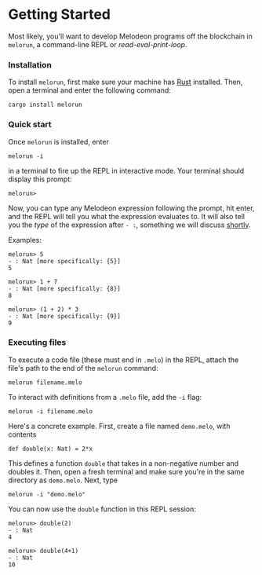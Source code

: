 # Getting Started

Most likely, you'll want to develop Melodeon programs off the blockchain in `melorun`, a command-line REPL or _read-eval-print-loop_.

### Installation

To install `melorun`, first make sure your machine has [Rust](https://www.rust-lang.org/tools/install) installed. Then, open a terminal and enter the following command:

```
cargo install melorun
```

### Quick start

Once `melorun` is installed, enter

```
melorun -i
```

in a terminal to fire up the REPL in interactive mode. Your terminal should display this prompt:

```
melorun>
```

Now, you can type any Melodeon expression following the prompt, hit enter, and the REPL will tell you what the expression evaluates to. It will also tell you the _type_ of the expression after `- :`, something we will discuss [shortly](3_simple_types.md).

Examples:

```
melorun> 5
- : Nat [more specifically: {5}]
5

melorun> 1 + 7
- : Nat [more specifically: {8}]
8

melorun> (1 + 2) * 3
- : Nat [more specifically: {9}]
9
```

### Executing files

To execute a code file (these must end in `.melo`) in the REPL, attach the file's path to the end of the `melorun` command:

```
melorun filename.melo
```

To interact with definitions from a `.melo` file, add the `-i` flag:

```
melorun -i filename.melo
```

Here's a concrete example. First, create a file named `demo.melo`, with contents

```
def double(x: Nat) = 2*x
```

This defines a function `double` that takes in a non-negative number and doubles it. Then, open a fresh terminal and make sure you're in the same directory as `demo.melo`. Next, type

```
melorun -i "demo.melo"
```

You can now use the `double` function in this REPL session:

```
melorun> double(2)
- : Nat
4

melorun> double(4+1)
- : Nat
10
```
